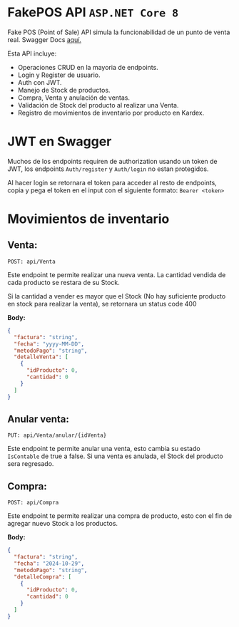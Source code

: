 # FakePOS API `ASP.NET Core 8`
Fake POS (Point of Sale) API simula la funcionabilidad de un punto de venta real.
Swagger Docs [aquí.](https://fakeposapi.azurewebsites.net/swagger/index.html)

Esta API incluye:

 - Operaciones CRUD en la mayoria de endpoints.
 - Login y Register de usuario.
 - Auth con JWT.
 - Manejo de Stock de productos.
 - Compra, Venta y anulación de ventas.
 - Validación de Stock del producto al realizar una Venta.
 - Registro de movimientos de inventario por producto en Kardex.

# JWT en Swagger
Muchos de los endpoints requiren de authorization usando un token de JWT, los endpoints `Auth/register` y `Auth/login` no estan protegidos.

Al hacer login se retornara el token para acceder al resto de endpoints, copia y pega el token en el input con el siguiente formato: `Bearer <token>`

# Movimientos de inventario

## Venta:
    POST: api/Venta
Este endpoint te permite realizar una nueva venta. La cantidad vendida de cada producto se restara de su Stock.

Si la cantidad a vender es mayor que el Stock (No hay suficiente producto en stock para realizar la venta), se retornara un status code 400

**Body:**
```json
{
  "factura": "string",
  "fecha": "yyyy-MM-DD",
  "metodoPago": "string",
  "detalleVenta": [
    {
      "idProducto": 0,
      "cantidad": 0
    }
  ]
}
```

## Anular venta:
    PUT: api/Venta/anular/{idVenta}
Este endpoint te permite anular una venta, esto cambia su estado `IsContable` de true a false.
Si una venta es anulada, el Stock del producto sera regresado.

## Compra:

    POST: api/Compra
Este endpoint te permite realizar una compra de producto, esto con el fin de agregar nuevo Stock a los productos.

**Body:**
```json
{
  "factura": "string",
  "fecha": "2024-10-29",
  "metodoPago": "string",
  "detalleCompra": [
    {
      "idProducto": 0,
      "cantidad": 0
    }
  ]
}
```
